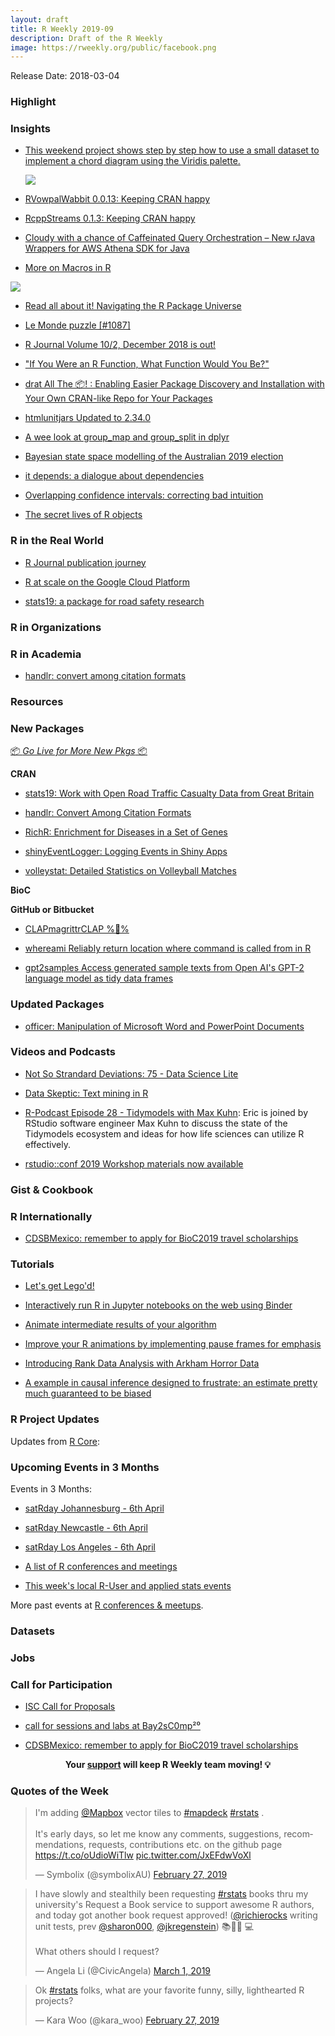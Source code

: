 ```yaml
---
layout: draft
title: R Weekly 2019-09
description: Draft of the R Weekly
image: https://rweekly.org/public/facebook.png
---
```


Release Date: 2018-03-04


###  Highlight



### Insights

+ [This weekend project shows step by step how to use a small dataset to implement a chord diagram using the Viridis palette.](http://www.thinkingondata.com/portfolio/nobel-prize-awards-by-gender-using-chord-diagram/)

  ![](https://raw.githubusercontent.com/rweekly/image/master/2019/First_try.png)

+ [RVowpalWabbit 0.0.13: Keeping CRAN happy](http://dirk.eddelbuettel.com/blog/2019/02/22#rvowpalwabbit_0.0.13)

+ [RcppStreams 0.1.3: Keeping CRAN happy](http://dirk.eddelbuettel.com/blog/2019/02/25#rcppstreams_0.1.3)

+ [Cloudy with a chance of Caffeinated Query Orchestration – New rJava Wrappers for AWS Athena SDK for Java](https://rud.is/b/2019/02/22/cloudy-with-a-chance-of-caffeinated-query-orchestration-new-rjava-wrappers-for-aws-athena-sdk-for-java/)

+ [More on Macros in R](http://www.win-vector.com/blog/2019/02/more-on-macros-in-r/)

![](https://raw.githubusercontent.com/rweekly/image/master/2019/interpolation.jpg)

+ [Read all about it! Navigating the R Package Universe](https://juliasilge.com/blog/r-journal-navigating/)

+ [Le Monde puzzle [#1087]](https://xianblog.wordpress.com/2019/02/25/le-monde-puzzle-1087/)

+ [R Journal Volume 10/2, December 2018 is out!](http://www.win-vector.com/blog/2019/02/r-journal-volume-10-2-december-2018-is-out/)

+ ["If You Were an R Function, What Function Would You Be?"](http://www.win-vector.com/blog/2019/02/if-you-were-an-r-function-what-function-would-you-be/)

+ [drat All The 📦! : Enabling Easier Package Discovery and Installation with Your Own CRAN-like Repo for Your Packages](https://rud.is/b/2019/02/28/drat-all-the-%f0%9f%93%a6-enabling-easier-package-discovery-and-installation-with-your-own-cran-like-repo-for-your-packages/)

+ [htmlunitjars Updated to 2.34.0](https://rud.is/b/2019/02/28/htmlunitjars-updated-to-2-34-0/)

+ [A wee look at group_map and group_split in dplyr](https://www.johnmackintosh.com/2019-02-28-first-look-at-mapping-and-splitting-in-dplyr/)

+ [Bayesian state space modelling of the Australian 2019 election](http://freerangestats.info/blog/2019/03/02/aust-election-1)

+ [it depends: a dialogue about dependencies](https://speakerdeck.com/jimhester/it-depends)

+ [Overlapping confidence intervals: correcting bad intuition](http://www.alexpghayes.com/blog/overlapping-confidence-intervals-correcting-bad-intuition/)

+ [The secret lives of R objects](https://www.brodieg.com/2019/02/18/an-unofficial-reference-for-internal-inspect/)



### R in the Real World


+ [R Journal publication journey ](https://eranraviv.com/forecast-combinations-in-r-using-the-forecastcomb-package/)

+ [R at scale on the Google Cloud Platform](https://code.markedmondson.me/r-at-scale-on-google-cloud-platform/)

+ [stats19: a package for road safety research](https://ropensci.org/blog/2019/02/26/stats19/)


###  R in Organizations




###  R in Academia


+ [handlr: convert among citation formats](https://ropensci.org/technotes/2019/02/27/handlr-release/)


###  Resources



###  New Packages

<p class="added-hostname"><a href="https://rweekly.org/live" target="_blank" class="externalLink">📦 <i>Go Live for More New Pkgs</i> 📦</a></p>

**CRAN**

+ [stats19: Work with Open Road Traffic Casualty Data from Great Britain](https://cran.r-project.org/package=stats19)

+ [handlr: Convert Among Citation Formats](https://cran.r-project.org/package=handlr)

+ [RichR: Enrichment for Diseases in a Set of Genes](https://cran.r-project.org/package=RichR)

+ [shinyEventLogger: Logging Events in Shiny Apps](https://cran.r-project.org/package=shinyEventLogger)

+ [volleystat: Detailed Statistics on Volleyball Matches](https://cran.r-project.org/package=volleystat)


**BioC**



**GitHub or Bitbucket**


+ [CLAPmagrittrCLAP %👏️%](https://github.com/quattro/CLAPmagrittrCLAP)

+ [whereami Reliably return location where command is called from in R](https://github.com/yonicd/whereami)

+ [gpt2samples Access generated sample texts from Open AI's GPT-2 language model as tidy data frames](https://github.com/kanishkamisra/gpt2samples)

### Updated Packages

+ [officer: Manipulation of Microsoft Word and PowerPoint Documents](https://cran.r-project.org/package=officer)



###  Videos and Podcasts

+ [Not So Strandard Deviations: 75 - Data Science Lite](http://nssdeviations.com/75-data-science-lite)

+ [Data Skeptic: Text mining in R](https://dataskeptic.com/blog/episodes/2019/text-mining-in-r)

+ [R-Podcast Episode 28 - Tidymodels with Max Kuhn](https://r-podcast.org/28): Eric is joined by RStudio software engineer Max Kuhn to discuss the state of the Tidymodels ecosystem and ideas for how life sciences can utilize R effectively.

+ [rstudio::conf 2019 Workshop materials now available](https://blog.rstudio.com/2019/02/06/rstudio-conf-2019-workshops/)


### Gist & Cookbook




### R Internationally


+ [CDSBMexico: remember to apply for BioC2019 travel scholarships](http://feedproxy.google.com/~r/FellgernonBit-rstats/~3/XBRV1ziVO58/)


###  Tutorials


+ [Let's get Lego'd!](https://www.littlemissdata.com/blog/rlego)

+ [Interactively run R in Jupyter notebooks on the web using Binder](https://github.com/matthewfeickert/R-in-Jupyter-with-Binder)

+ [Animate intermediate results of your algorithm](https://smorbieu.gitlab.io/animate-intermediate-results-of-your-algorithm/)

+ [Improve your R animations by implementing pause frames for emphasis](https://www.mikelee.co/posts/2019-02-23-creating-pauses-in-r-animations/)

+ [Introducing Rank Data Analysis with Arkham Horror Data](https://ntguardian.wordpress.com/2019/02/25/introducing-rank-data-analysis-with-arkham-horror-data/)

+ [A example in causal inference designed to frustrate: an estimate pretty much guaranteed to be biased](https://www.rdatagen.net/post/dags-colliders-and-an-example-of-variance-bias-tradeoff/)

<!--<div class="post-more-begin"></div><div class="post-more-end"></div>-->

###  R Project Updates

Updates from [R Core](http://developer.r-project.org/blosxom.cgi/R-devel/NEWS):


###  Upcoming Events in 3 Months


Events in 3 Months:

+ [satRday Johannesburg - 6th April](https://joburg2019.satrdays.org/)

+ [satRday Newcastle - 6th April](https://newcastle2019.satrdays.org/)

+ [satRday Los Angeles - 6th April](https://losangeles2019.satrdays.org/)

+ [A list of R conferences and meetings](https://jumpingrivers.github.io/meetingsR/events.html)

+ [This week's local R-User and applied stats events](https://community.rstudio.com/c/irl)

More past events at [R conferences & meetups](https://conf.rweekly.org).


### Datasets




### Jobs




###  Call for Participation

+ [ISC Call for Proposals](https://www.r-consortium.org/blog/2019/02/26/isc-call-for-proposals)

+ [call for sessions and labs at Bay2sC0mp²⁰](https://xianblog.wordpress.com/2019/02/22/call-for-sessions-and-labs-at-bay2sc0mp/)

+ [CDSBMexico: remember to apply for BioC2019 travel scholarships](http://feedproxy.google.com/~r/FellgernonBit-rstats/~3/XBRV1ziVO58/)

<p class="hide-support added-hostname support-rweekly" style="text-align: center;font-weight: bold;">Your <a class="non-visited externalLink" href="https://www.patreon.com/rweekly" onclick="pas(this)">support</a> will keep R Weekly team moving! 💡</p>

###  Quotes of the Week

<blockquote class="twitter-tweet" data-lang="en"><p lang="en" dir="ltr">I&#39;m adding <a href="https://twitter.com/Mapbox?ref_src=twsrc%5Etfw">@Mapbox</a>  vector tiles to <a href="https://twitter.com/hashtag/mapdeck?src=hash&amp;ref_src=twsrc%5Etfw">#mapdeck</a> <a href="https://twitter.com/hashtag/rstats?src=hash&amp;ref_src=twsrc%5Etfw">#rstats</a> . <br><br>It&#39;s early days, so let me know any comments, suggestions, recommendations, requests, contributions etc. on the github page <a href="https://t.co/oUdioWiTlw">https://t.co/oUdioWiTlw</a> <a href="https://t.co/JxEFdwVoXl">pic.twitter.com/JxEFdwVoXl</a></p>&mdash; Symbolix (@symbolixAU) <a href="https://twitter.com/symbolixAU/status/1100864458002333696?ref_src=twsrc%5Etfw">February 27, 2019</a></blockquote>
<script async src="https://platform.twitter.com/widgets.js" charset="utf-8"></script>

<blockquote class="twitter-tweet" data-lang="en"><p lang="en" dir="ltr">I have slowly and stealthily been requesting <a href="https://twitter.com/hashtag/rstats?src=hash&amp;ref_src=twsrc%5Etfw">#rstats</a> books thru my university&#39;s Request a Book service to support awesome R authors, and today got another book request approved! (<a href="https://twitter.com/richierocks?ref_src=twsrc%5Etfw">@richierocks</a> writing unit tests, prev <a href="https://twitter.com/sharon000?ref_src=twsrc%5Etfw">@sharon000</a>, <a href="https://twitter.com/jkregenstein?ref_src=twsrc%5Etfw">@jkregenstein</a>) 📚👩🏻
💻<br><br>What others should I request?</p>&mdash; Angela Li (@CivicAngela) <a href="https://twitter.com/CivicAngela/status/1101567447377821698?ref_src=twsrc%5Etfw">March 1, 2019</a></blockquote>
<script async src="https://platform.twitter.com/widgets.js" charset="utf-8"></script>

<blockquote class="twitter-tweet" data-lang="en"><p lang="en" dir="ltr">Ok <a href="https://twitter.com/hashtag/rstats?src=hash&amp;ref_src=twsrc%5Etfw">#rstats</a> folks, what are your favorite funny, silly, lighthearted R projects?</p>&mdash; Kara Woo (@kara_woo) <a href="https://twitter.com/kara_woo/status/1100908125396193281?ref_src=twsrc%5Etfw">February 27, 2019</a></blockquote>
<script async src="https://platform.twitter.com/widgets.js" charset="utf-8"></script>
